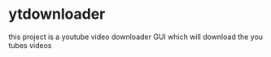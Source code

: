 # ytdownloader
this project is a youtube video downloader GUI which will download the you tubes videos
